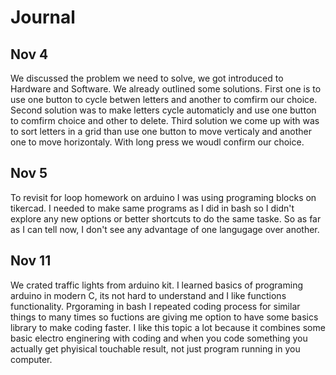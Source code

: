 # Journal

Nov 4
-------
We discussed the problem we need to solve, we got introduced to Hardware and Software. We already outlined some solutions. First one is to use one button to cycle betwen letters and another to comfirm our choice. Second solution was to make letters cycle automaticly and use one button to comfirm choice and other to delete. Third solution we come up with was to sort letters in a grid than use one button to move verticaly and another one to move horizontaly. With long press we woudl confirm our choice. 

Nov 5
-------
To revisit for loop homework on arduino I was using programing blocks on tikercad. I needed to make same programs as I did in bash so I didn't explore any new options or better shortcuts to do the same taske. So as far as I can tell now, I don't see any advantage of one langugage over another.

Nov 11
------
We crated traffic lights from arduino kit. I learned basics of programing arduino in modern C, its not hard to understand and I like functions functionality. Prgoraming in bash I repeated coding process for similar things to many times so fuctions are giving me option to have some basics library to make coding faster. I like this topic a lot because it combines some basic electro enginering with coding and when you code something you actually get phyisical touchable result, not just program running in you computer.
